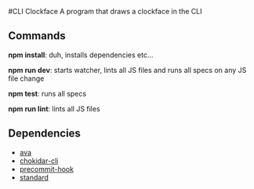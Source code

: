 #CLI Clockface
A program that draws a clockface in the CLI

## Commands

**npm install**: duh, installs dependencies etc...

**npm run dev**: starts watcher, lints all JS files and runs all specs on any JS file change

**npm test**: runs all specs

**npm run lint**: lints all JS files

## Dependencies

* [ava](https://github.com/avajs/ava)
* [chokidar-cli](https://github.com/avajs/ava)
* [precommit-hook](https://github.com/nlf/precommit-hook)
* [standard](https://github.com/feross/standard)
